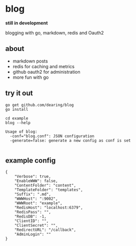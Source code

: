 blog
====
**still in development**

blogging with go, markdown, redis and Oauth2

about
-----
- markdown posts
- redis for caching and metrics
- github oauth2 for administration
- more fun with go

try it out
---
```
go get github.com/dearing/blog
go install

cd example
blog --help

Usage of blog:
  -conf="blog.conf": JSON configuration
  -generate=false: generate a new config as conf is set
  
```

example config
----
```
{
	"Verbose": true,
	"EnableWWW": false,
	"ContentFolder": "content",
	"TemplateFolder": "templates",
	"Suffix": ".md",
	"WWWHost": ":9002",
	"WWWRoot": "example",
	"RedisHost": "localhost:6379",
	"RedisPass": "",
	"RedisDB": -1,
	"ClientID": "",
	"ClientSecret": "",
	"RedirectURL": "/callback",
	"AdminLogin": ""
}
```
